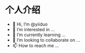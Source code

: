 # 个人介绍
- 👋 Hi, I’m @yiiduo
- 👀 I’m interested in ...
- 🌱 I’m currently learning ...
- 💞️ I’m looking to collaborate on ...
- 📫 How to reach me ...

<!---
yiiduo/yiiduo is a ✨ special ✨ repository because its `README.md` (this file) appears on your GitHub profile.
You can click the Preview link to take a look at your changes.
--->
